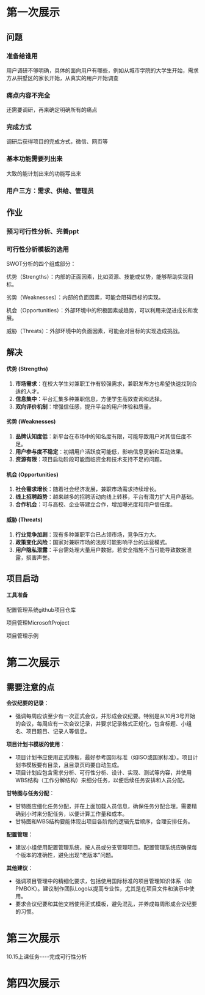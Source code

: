 # 第一次展示

## 问题

### 准备给谁用

用户调研不够明确，具体的面向用户有哪些，例如从城市学院的大学生开始，需求方从拱墅区的家长开始，从真实的用户开始调查

### 痛点内容不完全

还需要调研，再来确定明确所有的痛点

### 完成方式

调研后获得项目的完成方式，微信、网页等

### 基本功能需要列出来

大致的能计划出来的功能写出来

### 用户三方：需求、供给、管理员

## 作业

### 预习可行性分析、完善ppt

### 可行性分析模板的选用



SWOT分析的四个组成部分：

优势（Strengths）：内部的正面因素，比如资源、技能或优势，能够帮助实现目标。

劣势（Weaknesses）：内部的负面因素，可能会阻碍目标的实现。

机会（Opportunities）：外部环境中的积极因素或趋势，可以利用来促进成长和发展。

威胁（Threats）：外部环境中的负面因素，可能会对目标的实现造成挑战。



## 解决

#### 优势 (Strengths)

1. **市场需求**：在校大学生对兼职工作有较强需求，兼职发布方也希望快速找到合适的人才。
2. **信息集中**：平台汇集多种兼职信息，方便学生高效查询和选择。
3. **双向评价机制**：增强信任感，提升平台的用户体验和质量。

#### 劣势 (Weaknesses)

1. **品牌认知度低**：新平台在市场中的知名度有限，可能导致用户对其信任度不足。
2. **用户参与度不稳定**：初期用户活跃度可能低，影响信息更新和互动效果。
3. **资源有限**：项目启动阶段可能面临资金和技术支持不足的问题。

#### 机会 (Opportunities)

1. **社会需求增长**：随着社会经济发展，兼职市场需求持续增长。
2. **线上招聘趋势**：越来越多的招聘活动向线上转移，平台有潜力扩大用户基础。
3. **合作机会**：可与高校、企业等建立合作，增加曝光度和用户信任度。

#### 威胁 (Threats)

1. **行业竞争加剧**：现有多种兼职平台已占领市场，竞争压力大。
2. **政策变化风险**：国家对兼职市场的法规可能影响平台的运营模式。
3. **用户隐私泄露**：平台需处理大量用户数据，若安全措施不当可能导致数据泄露，损害声誉。



## 项目启动

#### 工具准备

配置管理系统github项目仓库

项目管理MicrosoftProject

项目管理示例



# 第二次展示

## 需要注意的点

**会议纪要的记录**：

- 强调每周应该至少有一次正式会议，并形成会议纪要。特别是从10月3号开始的会议，每周应有一次会议记录，并要求记录格式正规化，包含标题、小组名、项目题目、记录人等信息。

**项目计划书模板的使用**：

- 项目计划书应使用正式模板，最好参考国际标准（如ISO或国家标准）。项目计划书模板要有目录，且目录页码要自动生成。
- 项目计划应包含需求分析、可行性分析、设计、实现、测试等内容，并使用WBS结构（工作分解结构）来细分任务，以便后续任务安排和人员分配。

**甘特图与任务分配**：

- 甘特图应细化任务分配，并在上面加载人员信息，确保任务分配合理。需要精确到小时来分配任务，以便计算工作量和成本。
- 甘特图和WBS结构要能体现出项目各阶段的逻辑先后顺序，合理安排任务。

**配置管理**：

- 建议小组使用配置管理系统，按人员或分支管理项目。配置管理系统应确保每个版本的准确性，避免出现“老版本”问题。

**其他建议**：

- 强调项目管理中的精细化要求，包括使用国际标准的项目管理知识体系（如PMBOK）。建议制作团队Logo以提高专业性，尤其是在项目文件和演示中使用。
- 要求会议纪要和其他文档使用正式模板，避免混乱，并养成每周形成会议纪要的习惯。

# 第三次展示

10.15上课任务----完成可行性分析

# 第四次展示

